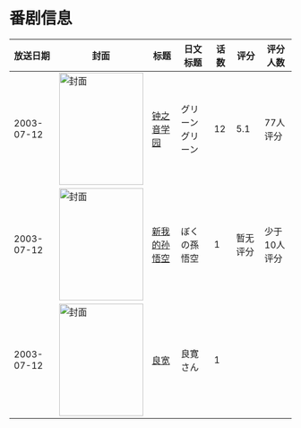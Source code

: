 # 番剧信息

|放送日期|封面|标题|日文标题|话数|评分|评分人数|
|---|---|---|---|---|---|---|
|2003-07-12|<img src="//lain.bgm.tv/pic/cover/c/b1/9d/38071_EiZk2.jpg" alt="封面" style="width:150px;height:200px;object-fit:cover;">|[钟之音学园](https://bangumi.tv/subject/38071)|グリーングリーン|12|5.1|77人评分|
|2003-07-12|<img src="//lain.bgm.tv/pic/cover/c/03/bb/220016_4Xw44.jpg" alt="封面" style="width:150px;height:200px;object-fit:cover;">|[新我的孙悟空](https://bangumi.tv/subject/220016)|ぼくの孫悟空|1|暂无评分|少于10人评分|
|2003-07-12|<img src="//lain.bgm.tv/pic/cover/c/94/c4/220054_RThNN.jpg" alt="封面" style="width:150px;height:200px;object-fit:cover;">|[良宽](https://bangumi.tv/subject/220054)|良寛さん|1|||
